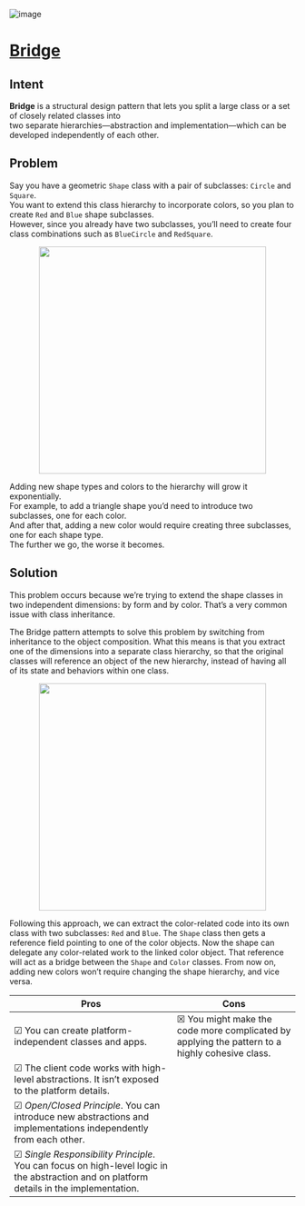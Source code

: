 ![image](https://github.com/user-attachments/assets/cd80bb7a-9d62-4c90-9561-a1e83bec96b6)

# [Bridge](https://refactoring.guru/design-patterns/bridge)

## Intent

**Bridge** is a structural design pattern that lets you split a large class or a set of closely related classes into  
two separate hierarchies—abstraction and implementation—which can be developed independently of each other.

## Problem

Say you have a geometric ``Shape`` class with a pair of subclasses: ``Circle`` and ``Square``.  
You want to extend this class hierarchy to incorporate colors, so you plan to create ``Red`` and ``Blue`` shape subclasses.  
However, since you already have two subclasses, you’ll need to create four class combinations such as ``BlueCircle`` and ``RedSquare``. 


<p align="center">
<img src="https://github.com/user-attachments/assets/5d31600c-331b-486f-966b-b2600f8d0b68" width="400" />
</p> 

Adding new shape types and colors to the hierarchy will grow it exponentially.  
For example, to add a triangle shape you’d need to introduce two subclasses, one for each color.  
And after that, adding a new color would require creating three subclasses, one for each shape type.  
The further we go, the worse it becomes.

## Solution

This problem occurs because we’re trying to extend the shape classes in two independent dimensions: by form and by color. That’s a very common issue with class inheritance.

The Bridge pattern attempts to solve this problem by switching from inheritance to the object composition. What this means is that you extract one of the dimensions into a separate class hierarchy, so that the original classes will reference an object of the new hierarchy, instead of having all of its state and behaviors within one class. 


<p align="center">
<img src="https://github.com/user-attachments/assets/9feee4e9-f13e-40e4-bad8-9cf9df8cf021" width="400" />
</p>  


Following this approach, we can extract the color-related code into its own class with two subclasses: ``Red`` and ``Blue``. The ``Shape`` class then gets a reference field pointing to one of the color objects. Now the shape can delegate any color-related work to the linked color object. That reference will act as a bridge between the ``Shape`` and ``Color`` classes. From now on, adding new colors won’t require changing the shape hierarchy, and vice versa.

| Pros | Cons |
| ----------- | ----------- |
|☑ You can create platform-independent classes and apps.| ☒ You might make the code more complicated by applying the pattern to a highly cohesive class.|
|☑ The client code works with high-level abstractions. It isn’t exposed to the platform details.||
|☑ *Open/Closed Principle*. You can introduce new abstractions and implementations independently from each other.||
|☑ *Single Responsibility Principle*. You can focus on high-level logic in the abstraction and on platform details in the implementation.||
